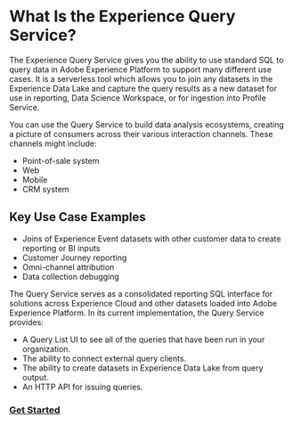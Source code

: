 # What Is the Experience Query Service?

The Experience Query Service gives you the ability to use standard SQL to query data in Adobe Experience Platform to support many different use cases. It is a serverless tool which allows you to join any datasets in the Experience Data Lake and capture the query results as a new dataset for use in reporting, Data Science Workspace, or for ingestion into Profile Service. 

You can use the Query Service to build data analysis ecosystems, creating a picture of consumers across their various interaction channels. These channels might include:

*   Point-of-sale system
*   Web
*   Mobile
*   CRM system

## Key Use Case Examples
* Joins of Experience Event datasets with other customer data to create reporting or BI inputs
* Customer Journey reporting
* Omni-channel attribution
* Data collection debugging


The Query Service serves as a consolidated reporting SQL interface for solutions across Experience Cloud and other datasets loaded into Adobe Experience Platform. In its current implementation, the Query Service provides:

*   A Query List UI to see all of the queries that have been run in your organization.
*   The ability to connect external query clients.
*   The ability to create datasets in Experience Data Lake from query output.
*   An HTTP API for issuing queries.

### [Get Started](qs-quickstart.md)